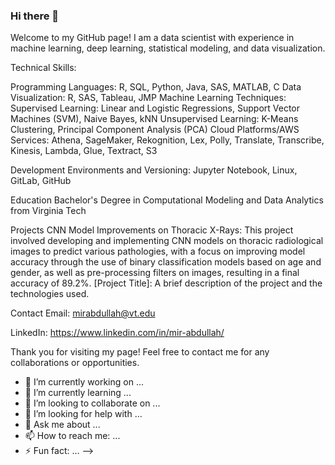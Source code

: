 ### Hi there 👋

Welcome to my GitHub page! I am a data scientist with experience in machine learning, deep learning, statistical modeling, and data visualization.


Technical Skills:

  Programming Languages: R, SQL, Python, Java, SAS, MATLAB, C
  Data Visualization: R, SAS, Tableau, JMP
  Machine Learning Techniques: 
        Supervised Learning: Linear and Logistic Regressions, Support Vector Machines (SVM), Naive Bayes, kNN
    Unsupervised Learning: K-Means Clustering, Principal Component Analysis (PCA)
  Cloud Platforms/AWS Services: Athena, SageMaker, Rekognition, Lex, Polly, Translate, Transcribe, Kinesis, Lambda, Glue, Textract, S3
  
  Development Environments and Versioning: Jupyter Notebook, Linux, GitLab, GitHub
  
Education
  Bachelor's Degree in Computational Modeling and Data Analytics from Virginia Tech
  
Projects
  CNN Model Improvements on Thoracic X-Rays: This project involved developing and implementing CNN models on thoracic radiological images to predict various pathologies, with a focus on improving model accuracy through the use of binary classification models based on age and gender, as well as pre-processing filters on images, resulting in a final accuracy of 89.2%.
  [Project Title]: A brief description of the project and the technologies used.
  
Contact
  Email: mirabdullah@vt.edu
  
  LinkedIn: https://www.linkedin.com/in/mir-abdullah/
  
Thank you for visiting my page! Feel free to contact me for any collaborations or opportunities.

- 🔭 I’m currently working on ...
- 🌱 I’m currently learning ...
- 👯 I’m looking to collaborate on ...
- 🤔 I’m looking for help with ...
- 💬 Ask me about ...
- 📫 How to reach me: ...
- ⚡ Fun fact: ...
-->
